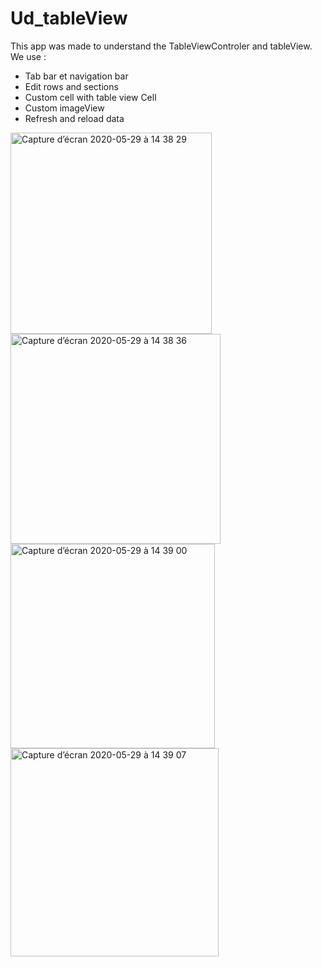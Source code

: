 # Ud_tableView
 
This app was made to understand the TableViewControler and tableView. We use :

- Tab bar et navigation bar
- Edit rows and sections
- Custom cell with table view Cell
- Custom imageView
- Refresh and reload data

<img width="322" alt="Capture d’écran 2020-05-29 à 14 38 29" src="https://user-images.githubusercontent.com/39524369/83260616-63e28500-a1ba-11ea-83f0-9344bef2a9f3.png">

<img width="336" alt="Capture d’écran 2020-05-29 à 14 38 36" src="https://user-images.githubusercontent.com/39524369/83260628-68a73900-a1ba-11ea-8f83-fd53174dc6b3.png">

<img width="327" alt="Capture d’écran 2020-05-29 à 14 39 00" src="https://user-images.githubusercontent.com/39524369/83260640-6c3ac000-a1ba-11ea-9ac0-f937f829edb2.png">

<img width="333" alt="Capture d’écran 2020-05-29 à 14 39 07" src="https://user-images.githubusercontent.com/39524369/83260650-6f35b080-a1ba-11ea-8e81-479304b508f3.png">

